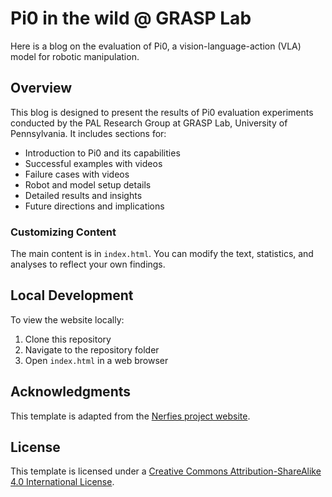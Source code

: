 # Pi0 in the wild @ GRASP Lab  

Here is a blog on the evaluation of Pi0, a vision-language-action (VLA) model for robotic manipulation.

## Overview

This blog is designed to present the results of Pi0 evaluation experiments conducted by the PAL Research Group at GRASP Lab, University of Pennsylvania. It includes sections for:

- Introduction to Pi0 and its capabilities
- Successful examples with videos
- Failure cases with videos
- Robot and model setup details
- Detailed results and insights
- Future directions and implications


### Customizing Content

The main content is in `index.html`. You can modify the text, statistics, and analyses to reflect your own findings.

## Local Development

To view the website locally:

1. Clone this repository
2. Navigate to the repository folder
3. Open `index.html` in a web browser

## Acknowledgments

This template is adapted from the [Nerfies project website](https://github.com/nerfies/nerfies.github.io).

## License

This template is licensed under a [Creative Commons Attribution-ShareAlike 4.0 International License](http://creativecommons.org/licenses/by-sa/4.0/).
